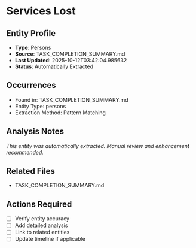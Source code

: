 # Services Lost

## Entity Profile
- **Type**: Persons
- **Source**: TASK_COMPLETION_SUMMARY.md
- **Last Updated**: 2025-10-12T03:42:04.985632
- **Status**: Automatically Extracted

## Occurrences
- Found in: TASK_COMPLETION_SUMMARY.md
- Entity Type: persons
- Extraction Method: Pattern Matching

## Analysis Notes
*This entity was automatically extracted. Manual review and enhancement recommended.*

## Related Files
- TASK_COMPLETION_SUMMARY.md

## Actions Required
- [ ] Verify entity accuracy
- [ ] Add detailed analysis
- [ ] Link to related entities
- [ ] Update timeline if applicable
